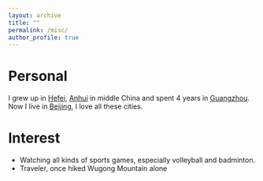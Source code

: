 ```yaml
---
layout: archive
title: ""
permalink: /misc/
author_profile: true
---
```



Personal
===
I grew up in [Hefei](https://en.wikipedia.org/wiki/Hefei), [Anhui](https://en.wikipedia.org/wiki/Anhui) in middle China and spent 4 years in [Guangzhou](https://en.wikipedia.org/wiki/Guangzhou). Now I live in [Beijing](https://en.wikipedia.org/wiki/Beijing), I love all these cities.


Interest
===
* Watching all kinds of sports games, especially volleyball and badminton.
* Traveler, once hiked Wugong Mountain alone



